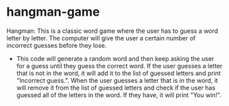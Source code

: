 # hangman-game
Hangman: This is a classic word game where the user has to guess a word letter by letter. The computer will give the user a certain number of incorrect guesses before they lose.
* This code will generate a random word and then keep asking the user for a guess until they guess the correct word. If the user guesses a letter that is not in the word, it will add it to the list of guessed letters and print "Incorrect guess.". When the user guesses a letter that is in the word, it will remove it from the list of guessed letters and check if the user has guessed all of the letters in the word. If they have, it will print "You win!".

